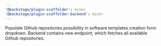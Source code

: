 ```yaml
---
'@backstage/plugin-scaffolder': minor
'@backstage/plugin-scaffolder-backend': minor
---
```


Populate Github repositories possibility in software templates creation form dropdown.
Backend contains new endpoint, which fetches all available Github repositories.
